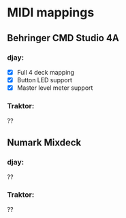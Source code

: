 # MIDI mappings
## Behringer CMD Studio 4A
### djay:  
- [x] Full 4 deck mapping
- [x] Button LED support
- [x] Master level meter support
### Traktor:  
??

## Numark Mixdeck
### djay:  
??
### Traktor:  
??
